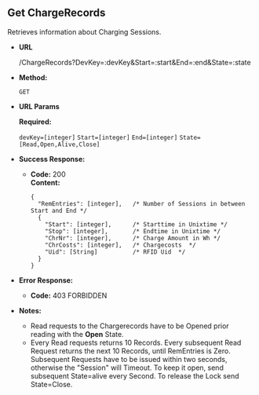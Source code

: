 **Get ChargeRecords**
----

Retrieves information about Charging Sessions.

* **URL**

  /ChargeRecords?DevKey=:devKey&Start=:start&End=:end&State=:state

* **Method:**
  
  `GET`
  
*  **URL Params**

   **Required:**
 
   `devKey=[integer]`
   `Start=[integer]`
   `End=[integer]`
   `State=[Read,Open,Alive,Close]`

* **Success Response:**
  
  * **Code:** 200 <br />
    **Content:** 
    
    ```
    {
      "RemEntries": [integer],   /* Number of Sessions in between Start and End */
      {
        "Start": [integer],      /* Starttime in Unixtime */
        "Stop": [integer],       /* Endtime in Unixtime */
        "ChrNr": [integer],      /* Charge Amount in Wh */
        "ChrCosts": [integer],   /* Chargecosts  */
        "Uid": [String]          /* RFID Uid  */
      }
    }
    ```
 
* **Error Response:**

  * **Code:** 403 FORBIDDEN

* **Notes:**

    * Read requests to the Chargerecords have to be Opened prior reading with the **Open** State.
    * Every Read requests returns 10 Records. Every subsequent Read Request returns the next 10 Records, until RemEntries is Zero. Subsequent Requests have to be issued within two seconds, otherwise the "Session" will Timeout. To keep it open, send subsequent State=alive every Second. To release the Lock send State=Close.
